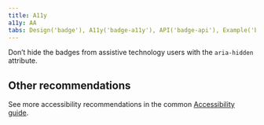 ```yaml
---
title: A11y
a11y: AA
tabs: Design('badge'), A11y('badge-a11y'), API('badge-api'), Example('badge-code'), Changelog('badge-changelog')
---
```



Don’t hide the badges from assistive technology users with the `aria-hidden` attribute.

## Other recommendations

See more accessibility recommendations in the common [Accessibility guide](/core-principles/a11y/a11y).
